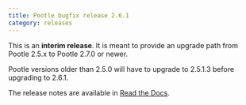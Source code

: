```yaml
---
title: Pootle bugfix release 2.6.1
category: releases
---
```


This is an **interim release**. It is meant to provide an upgrade path from Pootle 2.5.x to Pootle 2.7.0 or newer.

Pootle versions older than 2.5.0 will have to upgrade to 2.5.1.3 before upgrading to 2.6.1.

The release notes are available in [Read the Docs](http://docs.translatehouse.org/projects/pootle/en/stable-2.7.0/releases/2.6.1.html).
